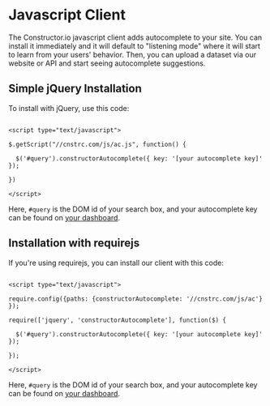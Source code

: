 # Javascript Client

The Constructor.io javascript client adds autocomplete to your site.  You can install it immediately and it will default to "listening mode" where it will start to learn from your users' behavior.  Then, you can upload a dataset via our website or API and start seeing autocomplete suggestions.

## Simple jQuery Installation

To install with jQuery, use this code:

<code>
&lt;script type="text/javascript"><br/>
$.getScript("//cnstrc.com/js/ac.js", function() {<br/>
&nbsp;&nbsp;$('#query').constructorAutocomplete({ key: '[your autocomplete key]' });<br/>
})<br/>
&lt;/script>
</code>

Here, `#query` is the DOM id of your search box, and your autocomplete key can be found on [your dashboard](/dashboard).

## Installation with requirejs

If you're using requirejs, you can install our client with this code:

<code>
&lt;script type="text/javascript"><br/>
require.config({paths: {constructorAutocomplete: '//cnstrc.com/js/ac'} });<br/>
require(['jquery', 'constructorAutocomplete'], function($) {<br/>
&nbsp;&nbsp;$('#query').constructorAutocomplete({ key: '[your autocomplete key]' });<br/>
});<br/>
&lt;/script>
</code>

Here, `#query` is the DOM id of your search box, and your autocomplete key can be found on [your dashboard](/dashboard).
